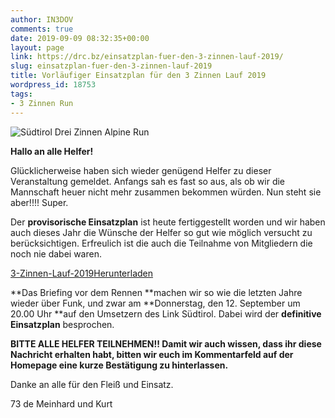 ```yaml
---
author: IN3DOV
comments: true
date: 2019-09-09 08:32:35+00:00
layout: page
link: https://drc.bz/einsatzplan-fuer-den-3-zinnen-lauf-2019/
slug: einsatzplan-fuer-den-3-zinnen-lauf-2019
title: Vorläufiger Einsatzplan für den 3 Zinnen Lauf 2019
wordpress_id: 18753
tags:
- 3 Zinnen Run
---
```





![Südtirol Drei Zinnen Alpine Run](http://www.dreizinnenlauf.com/img/logo.png)







**Hallo an alle Helfer!**







Glücklicherweise haben sich wieder genügend Helfer zu dieser Veranstaltung gemeldet. Anfangs sah es fast so aus, als ob wir die Mannschaft heuer nicht mehr zusammen bekommen würden. Nun steht sie aber!!!! Super.







Der **provisorische Einsatzplan** ist heute fertiggestellt worden und wir haben auch dieses Jahr die Wünsche der Helfer so gut wie möglich versucht zu berücksichtigen. Erfreulich ist die auch die Teilnahme von Mitgliedern die noch nie dabei waren. 







[3-Zinnen-Lauf-2019](https://drc.bz/wp-content/uploads/2019/09/3-Zinnen-Lauf-2019.pdf)[Herunterladen](https://drc.bz/wp-content/uploads/2019/09/3-Zinnen-Lauf-2019.pdf)







**Das Briefing vor dem Rennen **machen wir so wie die letzten Jahre wieder über Funk, und zwar am **Donnerstag, den 12. September um 20.00 Uhr **auf den Umsetzern des Link Südtirol. Dabei wird der **definitive Einsatzplan** besprochen.







**BITTE ALLE HELFER TEILNEHMEN!! Damit wir auch wissen, dass ihr diese Nachricht erhalten habt, bitten wir euch im Kommentarfeld auf der Homepage eine kurze Bestätigung zu hinterlassen.**







Danke an alle für den Fleiß und Einsatz.







73 de Meinhard und Kurt



